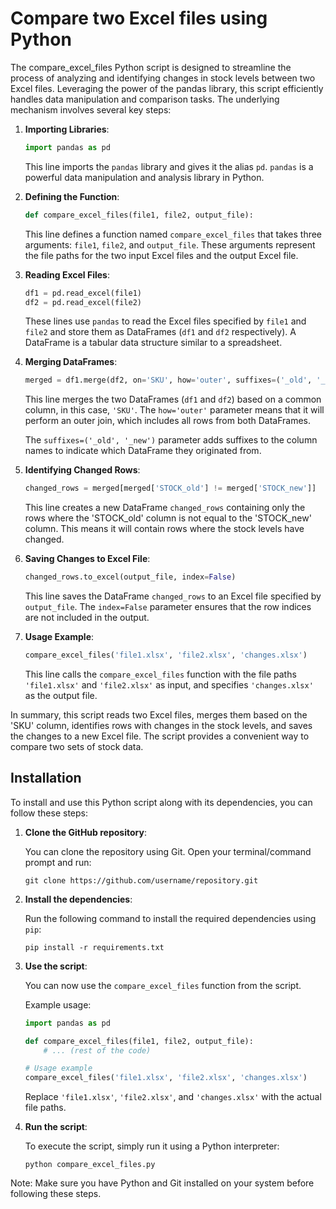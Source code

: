 # Compare two Excel files using Python

The compare_excel_files Python script is designed to streamline the process of analyzing and identifying changes in stock levels between two Excel files. Leveraging the power of the pandas library, this script efficiently handles data manipulation and comparison tasks. The underlying mechanism involves several key steps:

1. **Importing Libraries**:

   ```python
   import pandas as pd
   ```

   This line imports the `pandas` library and gives it the alias `pd`. `pandas` is a powerful data manipulation and analysis library in Python.

2. **Defining the Function**:

   ```python
   def compare_excel_files(file1, file2, output_file):
   ```

   This line defines a function named `compare_excel_files` that takes three arguments: `file1`, `file2`, and `output_file`. These arguments represent the file paths for the two input Excel files and the output Excel file.

3. **Reading Excel Files**:

   ```python
   df1 = pd.read_excel(file1)
   df2 = pd.read_excel(file2)
   ```

   These lines use `pandas` to read the Excel files specified by `file1` and `file2` and store them as DataFrames (`df1` and `df2` respectively). A DataFrame is a tabular data structure similar to a spreadsheet.

4. **Merging DataFrames**:

   ```python
   merged = df1.merge(df2, on='SKU', how='outer', suffixes=('_old', '_new'))
   ```

   This line merges the two DataFrames (`df1` and `df2`) based on a common column, in this case, `'SKU'`. The `how='outer'` parameter means that it will perform an outer join, which includes all rows from both DataFrames.

   The `suffixes=('_old', '_new')` parameter adds suffixes to the column names to indicate which DataFrame they originated from.

5. **Identifying Changed Rows**:

   ```python
   changed_rows = merged[merged['STOCK_old'] != merged['STOCK_new']]
   ```

   This line creates a new DataFrame `changed_rows` containing only the rows where the 'STOCK_old' column is not equal to the 'STOCK_new' column. This means it will contain rows where the stock levels have changed.

6. **Saving Changes to Excel File**:

   ```python
   changed_rows.to_excel(output_file, index=False)
   ```

   This line saves the DataFrame `changed_rows` to an Excel file specified by `output_file`. The `index=False` parameter ensures that the row indices are not included in the output.

7. **Usage Example**:

   ```python
   compare_excel_files('file1.xlsx', 'file2.xlsx', 'changes.xlsx')
   ```

   This line calls the `compare_excel_files` function with the file paths `'file1.xlsx'` and `'file2.xlsx'` as input, and specifies `'changes.xlsx'` as the output file.

In summary, this script reads two Excel files, merges them based on the 'SKU' column, identifies rows with changes in the stock levels, and saves the changes to a new Excel file. The script provides a convenient way to compare two sets of stock data.

## Installation

To install and use this Python script along with its dependencies, you can follow these steps:

1. **Clone the GitHub repository**:

   You can clone the repository using Git. Open your terminal/command prompt and run:

   ```
   git clone https://github.com/username/repository.git
   ```

2. **Install the dependencies**:

   Run the following command to install the required dependencies using `pip`:

   ```
   pip install -r requirements.txt
   ```

3. **Use the script**:

   You can now use the `compare_excel_files` function from the script.

   Example usage:

   ```python
   import pandas as pd
   
   def compare_excel_files(file1, file2, output_file):
       # ... (rest of the code)
   
   # Usage example
   compare_excel_files('file1.xlsx', 'file2.xlsx', 'changes.xlsx')
   ```

   Replace `'file1.xlsx'`, `'file2.xlsx'`, and `'changes.xlsx'` with the actual file paths.

4. **Run the script**:

   To execute the script, simply run it using a Python interpreter:

   ```
   python compare_excel_files.py
   ```

Note: Make sure you have Python and Git installed on your system before following these steps.

